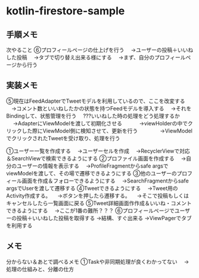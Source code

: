# kotlin-firestore-sample

## 手順メモ
次やること
⑥プロフィールページの仕上げを行う
　→ユーザーの投稿＋いいねした投稿
　→タブで切り替え出来る様にする
　→まず、自分のプロフィールページから行う　


## 実装メモ
⑤現在はFeedAdapterでTweetモデルを利用しているので、ここを改変する
　→コメント数といいねしたかの状態を持つFeedモデルを導入する
　→それをBindingして、状態管理を行う
　???いいねした時の処理をどう処理するか
　   →AdapterにViewModelを渡して初期化させる
　　　→viewHolderの中でクリックした際にViewModel側に検知させて、更新を行う
　　　　→ViewModelでクリックされたTweetを受け取り、処理を行う



①ユーザー一覧を作成する
　→ユーザーセルを作成
　→RecyclerViewで対応＆SearchViewで検索できるようにする
②プロファイル画面を作成する
　→自分のユーザーの情報を表示する
　→ProfileFragmentからsafe argsでviewModelを渡して、その場で遷移できるようにする
③他のユーザーのプロフィール画面を作成＆フォローできるようにする
　→SearchFragmentからsafe argsでUserを渡して遷移する
④Tweetできるようにする
　→Tweet用のActivity作成する。
　→ボタンを押したら遷移する。
　→そこで投稿もしくはキャンセルしたら一覧画面に戻る
⑤Tweet詳細画面作作成＆いいね・コメントできるようにする
　→ここが1番の難所？？？
⑥プロフィールページでユーザーの投稿＋いいねした投稿を取得する
  →結構、すぐ出来る
  →ViewPagerでタブを利用する
　


## メモ
分からない＆あとで調べるメモ
①Taskや非同期処理が良くわかってない
　→処理の仕組みと、分離の仕方


